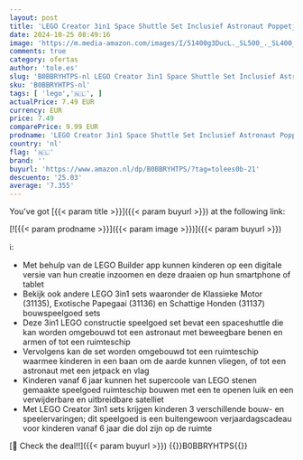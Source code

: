 ```yaml
---
layout: post
title: 'LEGO Creator 3in1 Space Shuttle Set Inclusief Astronaut Poppetje met Beweegbare Onderdelen en Ruimteschip  Leuk Speelgoed voor Jongens en Meisjes vanaf 6 Jaar  Ruimte Cadeau voor Kinderen 31134'
date: 2024-10-25 08:49:16
image: 'https://m.media-amazon.com/images/I/51400g3DucL._SL500_._SL400_.jpg'
comments: true
category: ofertas
author: 'tole.es'
slug: 'B0BBRYHTPS-nl LEGO Creator 3in1 Space Shuttle Set Inclusief Astronaut...'
sku: 'B0BBRYHTPS-nl'
tags: [ 'lego','🇳🇱', ]
actualPrice: 7.49 EUR
currency: EUR
price: 7.49
comparePrice: 9.99 EUR
prodname: 'LEGO Creator 3in1 Space Shuttle Set Inclusief Astronaut Poppetje met Beweegbare Onderdelen en Ruimteschip  Leuk Speelgoed voor Jongens en Meisjes vanaf 6 Jaar  Ruimte Cadeau voor Kinderen 31134'
country: 'nl'
flag: '🇳🇱'
brand: ''
buyurl: 'https://www.amazon.nl/dp/B0BBRYHTPS/?tag=tolees0b-21'
descuento: '25.03'
average: '7.355'
---
```


You've got [{{< param title >}}]({{< param buyurl >}}) at the following link:

[![{{< param prodname >}}]({{< param image >}})]({{< param buyurl >}})

ℹ️:

- Met behulp van de LEGO Builder app kunnen kinderen op een digitale versie van hun creatie inzoomen en deze draaien op hun smartphone of tablet
- Bekijk ook andere LEGO 3in1 sets waaronder de Klassieke Motor (31135), Exotische Papegaai (31136) en Schattige Honden (31137) bouwspeelgoed sets
- Deze 3in1 LEGO constructie speelgoed set bevat een spaceshuttle die kan worden omgebouwd tot een astronaut met beweegbare benen en armen of tot een ruimteschip
- Vervolgens kan de set worden omgebouwd tot een ruimteschip waarmee kinderen in een baan om de aarde kunnen vliegen, of tot een astronaut met een jetpack en vlag
- Kinderen vanaf 6 jaar kunnen het supercoole van LEGO stenen gemaakte speelgoed ruimteschip bouwen met een te openen luik en een verwijderbare en uitbreidbare satelliet
- Met LEGO Creator 3in1 sets krijgen kinderen 3 verschillende bouw- en speelervaringen; dit speelgoed is een buitengewoon verjaardagscadeau voor kinderen vanaf 6 jaar die dol zijn op de ruimte

[🛒 Check the deal!!]({{< param buyurl >}})
{{<world>}}B0BBRYHTPS{{</world>}}
